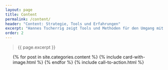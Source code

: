 ```yaml
---
layout: page
title: Content
permalink: /content/
header: "Content: Strategie, Tools und Erfahrungen"
excerpt: "Hannes Tscherrig zeigt Tools und Methoden für den Umgang mit Content und schildert seine Erfahrungen mit Content-Strategie und der Strukturierung von Inhalten fürs Internet."
order: 2
---
```


> {{ page.excerpt }}

<ul class="post-list"> 
	{% for post in site.categories.content %}
	   {% include card-with-image.html  %}
	{% endfor %}
	{% include call-to-action.html %}
</ul>